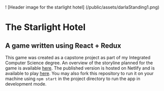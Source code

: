 ! [Header image for the starlight hotel] (/public/assets/darlaStanding1.png)

# The Starlight Hotel

## A game written using React + Redux

This game was created as a capstone project as part of my Integrated Computer Science degree.
An overview of the storyline planned for the game is available [here](/storylinePlan.txt).
The published version is hosted on Netlify and is available to play [here](https://starlight-hotel.netlify.app/).
You may also fork this repository to run it on your machine using `npm start` in the project directory to run the app in development mode.

